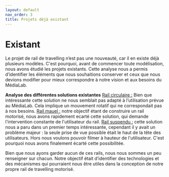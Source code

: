 ```yaml
---
layout: default
nav_order: 3
title: Projets déjà existant 
---
```


# Existant

Le projet de rail de travelling n’est pas une nouveauté, car il en existe déjà plusieurs modèles. C'est pourquoi, avant de commencer toute modélisation, nous avons étudié les projets existants. Cette analyse nous a permis d’identifier les éléments que nous souhaitions conserver et ceux que nous devions modifier pour mieux correspondre à notre vision et aux besoins du MédiaLab.

**Analyse des différentes solutions existantes**
<u>Rail circulaire :</u> Bien que intéressante cette solution ne nous semblait pas adapté à l’utilisation prévue au MédiaLab. Cela implique un mouvement rotatif qui ne correspondait pas à nos besoins.
<u>Rail mauel :</u> notre objectif étant de construire un rail motorisé, nous avons rapidement ecarté cette solution, qui demande l'intervention constante de l'utilisateur du rail. 
<u>Rail suspendu :</u> cette solution nous a paru dans un premier temps intéressante, cependant il y avait un problème majeur : la seule prise de vue possible était le haut de la tête des utilisateurs. Hors nous voulons pouvoir filmer à hauteur de l'utilisateur. C'est pourquoi nous avons finalement écarté cette possibilitée. 

Bien que nous ayons garder aucun de ces rails, nous nous sommes un peu renseigner sur chacun. 
Notre objectif était d’identifier des technologies et des mécanismes qui pourraient nous être utiles dans la conception de notre propre rail de travelling motorisé.
